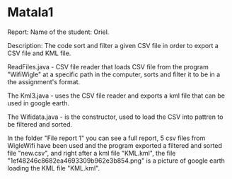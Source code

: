 # Matala1

Report:
Name of the student: Oriel.

Description:
The code sort and filter a given CSV file in order to export a CSV file and KML file.

ReadFiles.java - CSV file reader that loads CSV file from the program "WifiWigle" at a specific path in the computer, sorts and filter it to be in a the assignment's format.

The Kml3.java - uses the CSV file reader and exports a kml file that can be used in google earth.

The Wifidata.java - is the constructor, used to load the CSV into pattren to be filtered and sorted.

In the folder "File report 1" you can see a full report, 5 csv files from WigleWifi have been used and the program exported a filtered and sorted file "new.csv", and right after a kml file "KML.kml", the file "1ef48246c8682ea4693309b962e3b854.png" is a picture of google earth loading the KML file "KML.kml".  
